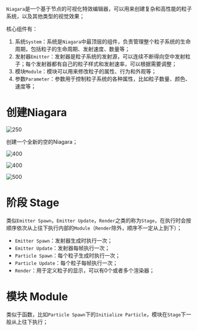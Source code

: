 `Niagara`是一个基于节点的可视化特效编辑器，可以用来创建复杂和高性能的粒子系统，以及其他类型的视觉效果；

核心组件有：
1. 系统`System`：系统是`Niagara`中最顶层的组件，负责管理整个粒子系统的生命周期，包括粒子的生命周期、发射速度、数量等；
2. 发射器`Emitter`：发射器是粒子系统的发射源，可以连续不断得向空中发射粒子；每个发射器都有自己的粒子样式和发射速率，可以根据需要调整；
3. 模块`Module`：模块可以用来修改粒子的属性、行为和外观等；
4. 参数`Parameter`：参数用于控制粒子系统的各种属性，比如粒子数量、颜色、速度等；


# 创建Niagara

![250](https://pic-1315225359.cos.ap-shanghai.myqcloud.com/20240121221347.png)

创建一个全新的空的Niagara；

![400](https://pic-1315225359.cos.ap-shanghai.myqcloud.com/20240121221457.png)

![400](https://pic-1315225359.cos.ap-shanghai.myqcloud.com/20240121221516.png)

![500](https://pic-1315225359.cos.ap-shanghai.myqcloud.com/20240121224007.png)

# 阶段 Stage

类似`Emitter Spawn`，`Emitter Update`，`Render`之类的称为`Stage`，在执行时会按顺序依次从上往下执行内部的`Module`（`Render`除外，顺序不一定从上到下）；

- `Emitter Spawn`：发射器生成时执行一次；
- `Emitter Update`：发射器每帧执行一次；
- `Particle Spawn`：每个粒子生成时执行一次；
- `Particle Update`：每个粒子每帧执行一次；
- `Render`：用于定义粒子的显示，可以有0个或者多个渲染器；

# 模块 Module

类似于函数，比如`Particle Spawn`下的`Initialize Particle`，模块在`Stage`下一般从上往下执行；

